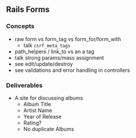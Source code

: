## Rails Forms

### Concepts

* raw form vs form_tag vs form_for/form_with
  * talk `csrf_meta_tags`
* path_helpers / link_to vs an a tag
* talk strong params/mass assignment
* see edit/update/destroy
* see validations and error handling in controllers

### Deliverables

* A site for discussing albums
  * Album Title
  * Artist Name
  * Year of Release
  * Rating?
  * No duplicate Albums
